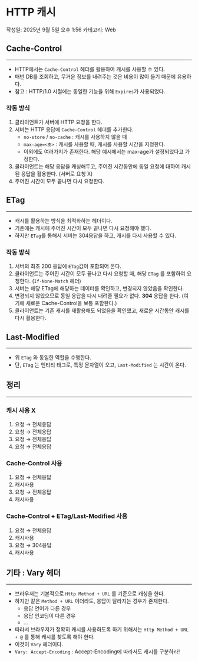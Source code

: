 # HTTP 캐시

작성일: 2025년 9월 5일 오후 1:56
카테고리: Web

## Cache-Control

---

- HTTP에서는 `Cache-Control` 헤더를 활용하여 캐시를 사용할 수 있다.
- 매번 DB를 조회하고, 무거운 정보를 내려주는 것은 비용이 많이 들기 때문에 유용하다.
- 참고 : HTTP/1.0 시절에는 동일한 기능을 위해 `Expires`가 사용되었다.

### 작동 방식

1. 클라이언트가 서버에 HTTP 요청을 한다.
2. 서버는 HTTP 응답에 `Cache-Control` 헤더를 추가한다.
    - `no-store` / `no-cache` : 캐시를 사용하지 않을 때
    - `max-age=<초>` : 캐시를 사용할 때, 캐시를 사용할 시간을 지정한다.
    - 이외에도 여러가지가 존재한다. 해당 예시에서는 max-age가 설정되었다고 가정한다.
3. 클라이언트는 해당 응답을 캐싱해두고, 주어진 시간동안에 동일 요청에 대하여 캐시된 응답을 활용한다. (서버로 요청 X)
4. 주어진 시간이 모두 끝나면 다시 요청한다.

## ETag

---

- 캐시를 활용하는 방식을 최적화하는 헤더이다.
- 기존에는 캐시에 주어진 시간이 모두 끝나면 다시 요청해야 했다.
- 하지만 `ETag`를 통해서 서버는 304응답을 하고, 캐시를 다시 사용할 수 있다.

### 작동 방식

1. 서버의 최초 200 응답에 `ETag`값이 포함되어 온다.
2. 클라이언트는 주어진 시간이 모두 끝나고 다시 요청할 때, 해당 `ETag` 를 포함하여 요청한다. (`If-None-Match` 헤더)
3. 서버는 해당 ETag에 해당하는 데이터를 확인하고, 변경되지 않았음을 확인한다.
4. 변경되지 않았으므로 동일 응답을 다시 내려줄 필요가 없다. **304** 응답을 한다. (여기에 새로운 Cache-Control을 보통 포함한다.)
5. 클라이언트는 기존 캐시를 재활용해도 되었음을 확인했고, 새로운 시간동안 캐시를 다시 활용한다.

## Last-Modified

---

- 위 `ETag` 와 동일한 역할을 수행한다.
- 단, `ETag` 는 엔티티 태그로, 특정 문자열이 오고, `Last-Modified` 는 시간이 온다.

## 정리

---

### 캐시 사용 X

1. 요청 → 전체응답
2. 요청 → 전체응답
3. 요청 → 전체응답
4. 요청 → 전체응답

### Cache-Control 사용

1. 요청 → 전체응답
2. 캐시사용
3. 요청 → 전체응답
4. 캐시사용

### Cache-Control + ETag/Last-Modified 사용

1. 요청 → 전체응답
2. 캐시사용
3. 요청 → 304응답
4. 캐시사용

## 기타 : Vary 헤더

---

- 브라우저는 기본적으로 `Http Method + URL` 를 기준으로 캐싱을 한다.
- 하지만 같은 `Method + URL` 이더라도, 응답이 달라지는 경우가 존재한다.
    - 응답 언어가 다른 경우
    - 응답 인코딩이 다른 경우
    - …
- 따라서 브라우저가 정확히 캐시를 사용하도록 하기 위해서는 `Http Method + URL + @` 를 통해 캐시를 찾도록 해야 한다.
- 이것이 `Vary` 헤더이다.
- `Vary: Accept-Encoding` : Accept-Encoding에 따라서도 캐시를 구분하라!